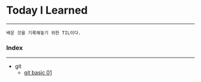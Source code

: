 # Today I Learned
---

    배운 것을 기록해놓기 위한 TIL이다.

### Index
---
- git
    - [git basic 01](https://github.com/Cheolyong-Kim/TIL.git)
    